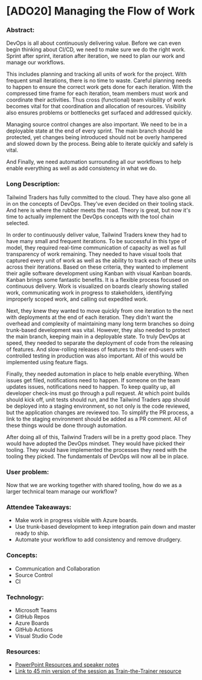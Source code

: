 # [ADO20] Managing the Flow of Work


### **Abstract:**
DevOps is all about continuously delivering value. Before we can even begin thinking about CI/CD, we need to make sure we do the right work. Sprint after sprint, iteration after iteration, we need to plan our work and manage our workflows. 

This includes planning and tracking all units of work for the project. With frequent small iterations, there is no time to waste. Careful planning needs to happen to ensure the correct work gets done for each iteration. With the compressed time frame for each iteration, team members must work and coordinate their activities. Thus cross (functional) team visibility of work becomes vital for that coordination and allocation of resources. Visibility also ensures problems or bottlenecks get surfaced and addressed quickly. 

Managing source control changes are also important. We need to be in a deployable state at the end of every sprint. The main branch should be protected, yet changes being introduced should not be overly hampered and slowed down by the process. Being able to iterate quickly and safely is vital. 

And Finally, we need automation surrounding all our workflows to help enable everything as well as add consistency in what we do. 

### **Long Description:**

Tailwind Traders has fully committed to the cloud. They have also gone all in on the concepts of DevOps. They've even decided on their tooling stack. And here is where the rubber meets the road. Theory is great, but now it's time to actually implement the DevOps concepts with the tool chain selected. 

In order to continuously deliver value, Tailwind Traders knew they had to have many small and frequent iterations. To be successful in this type of model, they required real-time communication of capacity as well as full transparency of work remaining. They needed to have visual tools that captured every unit of work as well as the ability to track each of these units across their iterations. Based on these criteria, they wanted to implement their agile software development using Kanban with visual Kanban boards. Kanban brings some fantastic benefits. It is a flexible process focused on continuous delivery. Work is visualized on boards clearly showing stalled work, communicating work in progress to stakeholders, identifying improperly scoped work, and calling out expedited work. 

Next, they knew they wanted to move quickly from one iteration to the next with deployments at the end of each iteration. They didn't want the overhead and complexity of maintaining many long term branches so doing trunk-based development was vital. However, they also needed to protect the main branch, keeping main in a deployable state. To truly DevOps at speed, they needed to separate the deployment of code from the releasing of features. And slow-rolling releases of features to their end-users with controlled testing in production was also important. All of this would be implemented using feature flags. 

Finally, they needed automation in place to help enable everything. When issues get filed, notifications need to happen. If someone on the team updates issues, notifications need to happen. To keep quality up, all developer check-ins must go through a pull request. At which point builds should kick off, unit tests should run, and the Tailwind Traders app should be deployed into a staging environment, so not only is the code reviewed, but the application changes are reviewed too. To simplify the PR process, a link to the staging environment should be added as a PR comment. All of these things would be done through automation. 

After doing all of this, Tailwind Traders will be in a pretty good place. They would have adopted the DevOps mindset. They would have picked their tooling. They would have implemented the processes they need with the tooling they picked. The fundamentals of DevOps will now all be in place. 

### **User problem:**

Now that we are working together with shared tooling, how do we as a larger technical team manage our workflow? 

### **Attendee Takeaways:**
* Make work in progress visible with Azure boards. 
* Use trunk-based development to keep integration pain down and master ready to ship. 
* Automate your workflow to add consistency and remove drudgery. 

### **Concepts:**
* Communication and Collaboration 
* Source Control 
* CI 

### **Technology:**
* Microsoft Teams 
* GitHub Repos 
* Azure Boards 
* GitHub Actions 
* Visual Studio Code 

### **Resources:**
* [PowerPoint Resources and speaker notes]()
* [Link to 45 min version of the session as Train-the-Trainer resource](https://youtu.be/oPWwLr0oHkw)